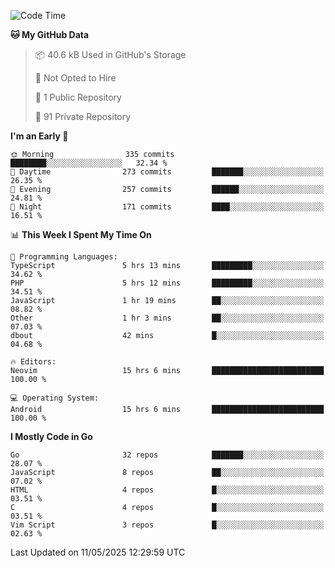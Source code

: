 
<!--START_SECTION:waka-->
![Code Time](http://img.shields.io/badge/Code%20Time-5%2C900%20hrs%204%20mins-blue)

**🐱 My GitHub Data** 

> 📦 40.6 kB Used in GitHub's Storage 
 > 
> 🚫 Not Opted to Hire
 > 
> 📜 1 Public Repository 
 > 
> 🔑 91 Private Repository 
 > 
**I'm an Early 🐤** 

```text
🌞 Morning                335 commits         ████████░░░░░░░░░░░░░░░░░   32.34 % 
🌆 Daytime                273 commits         ███████░░░░░░░░░░░░░░░░░░   26.35 % 
🌃 Evening                257 commits         ██████░░░░░░░░░░░░░░░░░░░   24.81 % 
🌙 Night                  171 commits         ████░░░░░░░░░░░░░░░░░░░░░   16.51 % 
```


📊 **This Week I Spent My Time On** 

```text
💬 Programming Languages: 
TypeScript               5 hrs 13 mins       █████████░░░░░░░░░░░░░░░░   34.62 % 
PHP                      5 hrs 12 mins       █████████░░░░░░░░░░░░░░░░   34.51 % 
JavaScript               1 hr 19 mins        ██░░░░░░░░░░░░░░░░░░░░░░░   08.82 % 
Other                    1 hr 3 mins         ██░░░░░░░░░░░░░░░░░░░░░░░   07.03 % 
dbout                    42 mins             █░░░░░░░░░░░░░░░░░░░░░░░░   04.68 % 

🔥 Editors: 
Neovim                   15 hrs 6 mins       █████████████████████████   100.00 % 

💻 Operating System: 
Android                  15 hrs 6 mins       █████████████████████████   100.00 % 
```

**I Mostly Code in Go** 

```text
Go                       32 repos            ███████░░░░░░░░░░░░░░░░░░   28.07 % 
JavaScript               8 repos             ██░░░░░░░░░░░░░░░░░░░░░░░   07.02 % 
HTML                     4 repos             █░░░░░░░░░░░░░░░░░░░░░░░░   03.51 % 
C                        4 repos             █░░░░░░░░░░░░░░░░░░░░░░░░   03.51 % 
Vim Script               3 repos             █░░░░░░░░░░░░░░░░░░░░░░░░   02.63 % 
```




 Last Updated on 11/05/2025 12:29:59 UTC
<!--END_SECTION:waka-->
